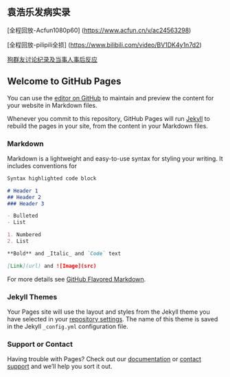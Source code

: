 ## 袁浩乐发病实录
[全程回放-Acfun1080p60] (https://www.acfun.cn/v/ac24563298)

[全程回放-pilipili全损] (https://www.bilibili.com/video/BV1DK4y1n7d2)

[狗群友讨论纪录及当事人事后反应](https://Innotori.github.io/袁浩乐发病讨论实录.txt)


## Welcome to GitHub Pages

You can use the [editor on GitHub](https://github.com/Innotori/Innotori.github.io/edit/main/index.md) to maintain and preview the content for your website in Markdown files.

Whenever you commit to this repository, GitHub Pages will run [Jekyll](https://jekyllrb.com/) to rebuild the pages in your site, from the content in your Markdown files.

### Markdown

Markdown is a lightweight and easy-to-use syntax for styling your writing. It includes conventions for

```markdown
Syntax highlighted code block

# Header 1
## Header 2
### Header 3

- Bulleted
- List

1. Numbered
2. List

**Bold** and _Italic_ and `Code` text

[Link](url) and ![Image](src)
```

For more details see [GitHub Flavored Markdown](https://guides.github.com/features/mastering-markdown/).

### Jekyll Themes

Your Pages site will use the layout and styles from the Jekyll theme you have selected in your [repository settings](https://github.com/Innotori/Innotori.github.io/settings). The name of this theme is saved in the Jekyll `_config.yml` configuration file.

### Support or Contact

Having trouble with Pages? Check out our [documentation](https://docs.github.com/categories/github-pages-basics/) or [contact support](https://support.github.com/contact) and we’ll help you sort it out.
